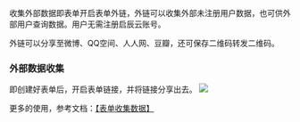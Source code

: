 收集外部数据即表单开启表单外链，外链可以收集外部未注册用户数据，也可供外部用户查询数据。用户无需注册启辰云账号。

外链可以分享至微博、QQ空间、人人网、豆瓣，还可保存二维码转发二维码。

### 外部数据收集
即创建好表单后，开启表单链接，并将链接分享出去。
![](../img/6-1-20-3i1.gif)

更多的使用，参考文档：[【表单收集数据】](14-1对外收集数据.md ':target=_blank')
